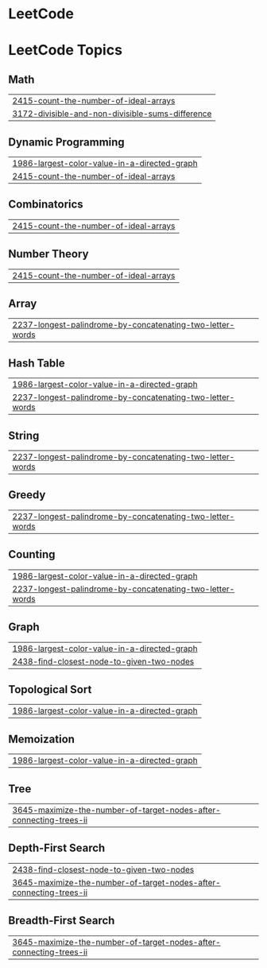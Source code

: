 # LeetCode
<!---LeetCode Topics Start-->
# LeetCode Topics
## Math
|  |
| ------- |
| [2415-count-the-number-of-ideal-arrays](https://github.com/AnniNri/LeetCode/tree/master/2415-count-the-number-of-ideal-arrays) |
| [3172-divisible-and-non-divisible-sums-difference](https://github.com/AnniNri/LeetCode/tree/master/3172-divisible-and-non-divisible-sums-difference) |
## Dynamic Programming
|  |
| ------- |
| [1986-largest-color-value-in-a-directed-graph](https://github.com/AnniNri/LeetCode/tree/master/1986-largest-color-value-in-a-directed-graph) |
| [2415-count-the-number-of-ideal-arrays](https://github.com/AnniNri/LeetCode/tree/master/2415-count-the-number-of-ideal-arrays) |
## Combinatorics
|  |
| ------- |
| [2415-count-the-number-of-ideal-arrays](https://github.com/AnniNri/LeetCode/tree/master/2415-count-the-number-of-ideal-arrays) |
## Number Theory
|  |
| ------- |
| [2415-count-the-number-of-ideal-arrays](https://github.com/AnniNri/LeetCode/tree/master/2415-count-the-number-of-ideal-arrays) |
## Array
|  |
| ------- |
| [2237-longest-palindrome-by-concatenating-two-letter-words](https://github.com/AnniNri/LeetCode/tree/master/2237-longest-palindrome-by-concatenating-two-letter-words) |
## Hash Table
|  |
| ------- |
| [1986-largest-color-value-in-a-directed-graph](https://github.com/AnniNri/LeetCode/tree/master/1986-largest-color-value-in-a-directed-graph) |
| [2237-longest-palindrome-by-concatenating-two-letter-words](https://github.com/AnniNri/LeetCode/tree/master/2237-longest-palindrome-by-concatenating-two-letter-words) |
## String
|  |
| ------- |
| [2237-longest-palindrome-by-concatenating-two-letter-words](https://github.com/AnniNri/LeetCode/tree/master/2237-longest-palindrome-by-concatenating-two-letter-words) |
## Greedy
|  |
| ------- |
| [2237-longest-palindrome-by-concatenating-two-letter-words](https://github.com/AnniNri/LeetCode/tree/master/2237-longest-palindrome-by-concatenating-two-letter-words) |
## Counting
|  |
| ------- |
| [1986-largest-color-value-in-a-directed-graph](https://github.com/AnniNri/LeetCode/tree/master/1986-largest-color-value-in-a-directed-graph) |
| [2237-longest-palindrome-by-concatenating-two-letter-words](https://github.com/AnniNri/LeetCode/tree/master/2237-longest-palindrome-by-concatenating-two-letter-words) |
## Graph
|  |
| ------- |
| [1986-largest-color-value-in-a-directed-graph](https://github.com/AnniNri/LeetCode/tree/master/1986-largest-color-value-in-a-directed-graph) |
| [2438-find-closest-node-to-given-two-nodes](https://github.com/AnniNri/LeetCode/tree/master/2438-find-closest-node-to-given-two-nodes) |
## Topological Sort
|  |
| ------- |
| [1986-largest-color-value-in-a-directed-graph](https://github.com/AnniNri/LeetCode/tree/master/1986-largest-color-value-in-a-directed-graph) |
## Memoization
|  |
| ------- |
| [1986-largest-color-value-in-a-directed-graph](https://github.com/AnniNri/LeetCode/tree/master/1986-largest-color-value-in-a-directed-graph) |
## Tree
|  |
| ------- |
| [3645-maximize-the-number-of-target-nodes-after-connecting-trees-ii](https://github.com/AnniNri/LeetCode/tree/master/3645-maximize-the-number-of-target-nodes-after-connecting-trees-ii) |
## Depth-First Search
|  |
| ------- |
| [2438-find-closest-node-to-given-two-nodes](https://github.com/AnniNri/LeetCode/tree/master/2438-find-closest-node-to-given-two-nodes) |
| [3645-maximize-the-number-of-target-nodes-after-connecting-trees-ii](https://github.com/AnniNri/LeetCode/tree/master/3645-maximize-the-number-of-target-nodes-after-connecting-trees-ii) |
## Breadth-First Search
|  |
| ------- |
| [3645-maximize-the-number-of-target-nodes-after-connecting-trees-ii](https://github.com/AnniNri/LeetCode/tree/master/3645-maximize-the-number-of-target-nodes-after-connecting-trees-ii) |
<!---LeetCode Topics End-->
